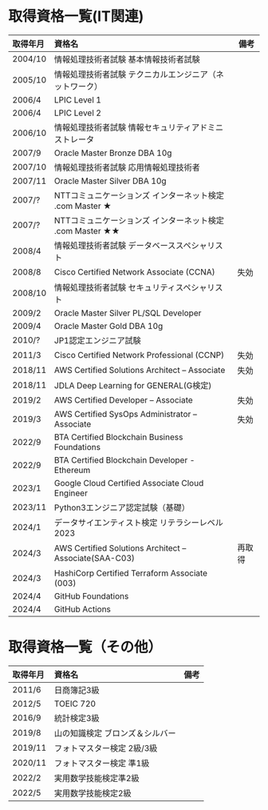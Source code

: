 # 取得資格一覧(IT関連)

| 取得年月    | 資格名                                              | 備考  |
|:--------|:-------------------------------------------------|-----|
| 2004/10 | 情報処理技術者試験 基本情報技術者試験                              |     |
| 2005/10 | 情報処理技術者試験 テクニカルエンジニア（ネットワーク）                           |     |
| 2006/4  | LPIC Level 1                                     |     |
| 2006/4  | LPIC Level 2                                     |     |
| 2006/10 | 情報処理技術者試験  情報セキュリティアドミニストレータ                     |     |
| 2007/9  | Oracle Master Bronze DBA 10g                     |     |
| 2007/10 | 情報処理技術者試験 応用情報処理技術者                              |     |
| 2007/11 | Oracle Master Silver DBA 10g                     |     |
| 2007/?  | NTTコミュニケーションズ インターネット検定 .com Master ★            |     |
| 2007/?  | NTTコミュニケーションズ インターネット検定 .com Master ★★           |     |
| 2008/4  | 情報処理技術者試験 データベーススペシャリスト                                |     |
| 2008/8  | Cisco Certified Network Associate (CCNA)         | 失効  |
| 2008/10 | 情報処理技術者試験 セキュリティスペシャリスト                          |     |
| 2009/2  | Oracle Master Silver PL/SQL Developer            |     |
| 2009/4  | Oracle Master Gold DBA 10g                       |     |
| 2010/?  | JP1認定エンジニア試験                                     |     |
| 2011/3  | Cisco Certified Network Professional (CCNP)      | 失効  |
| 2018/11 | AWS Certified Solutions Architect – Associate  | 失効  |
| 2018/11 | JDLA Deep Learning for GENERAL(G検定)              |     |
| 2019/2  | AWS Certified Developer – Associate            | 失効  |
| 2019/3  | AWS Certified SysOps Administrator – Associate | 失効  |
| 2022/9  | BTA Certified Blockchain Business Foundations    |     |
| 2022/9  | BTA Certified Blockchain Developer - Ethereum    |     |
| 2023/1  | Google Cloud Certified Associate Cloud Engineer   |     |
| 2023/11 | Python3エンジニア認定試験（基礎）                             |     |
| 2024/1  | データサイエンティスト検定 リテラシーレベル 2023                      |     |
| 2024/3  | AWS Certified Solutions Architect – Associate(SAA-C03)     | 再取得 |
| 2024/3  | HashiCorp Certified Terraform Associate (003)   |     |
| 2024/4  | GitHub Foundations   |     |
| 2024/4  | GitHub Actions   |     |

# 取得資格一覧（その他）

| 取得年月    | 資格名             | 備考 |
|:--------|:----------------|----|
| 2011/6  | 日商簿記3級          |
| 2012/5  | TOEIC 720       |
| 2016/9  | 統計検定3級          |
| 2019/8   | 山の知識検定 ブロンズ＆シルバー   |
| 2019/11 | フォトマスター検定 2級/3級 |
| 2020/11 | フォトマスター検定 準1級   |
| 2022/2  | 実用数学技能検定準2級     |
| 2022/5  | 実用数学技能検定2級      |
